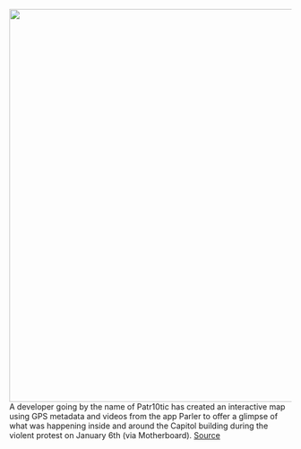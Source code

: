 <img src='https://cdn.vox-cdn.com/thumbor/KLb07zpgNgkAg6rd2S79bafxUD4=/30x67:1168x606/1200x800/filters:focal(499x0:687x188)/cdn.vox-cdn.com/uploads/chorus_image/image/68670797/Screen_Shot_2021_01_14_at_3.10.16_PM.0.png' width='700px' /><br/>
A developer going by the name of Patr10tic has created an interactive map using GPS metadata and videos from the app Parler to offer a glimpse of what was happening inside and around the Capitol building during the violent protest on January 6th (via Motherboard).
<a href='https://www.theverge.com/2021/1/14/22231749/parler-interactive-map-video-gps-capitol-attack'> Source <a/>